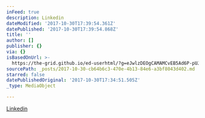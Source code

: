 ```yaml
---
inFeed: true
description: Linkedin
dateModified: '2017-10-30T17:39:54.361Z'
datePublished: '2017-10-30T17:39:54.868Z'
title: ''
author: []
publisher: {}
via: {}
isBasedOnUrl: >-
  https://the-grid.github.io/ed-userhtml/?g=eJwlzDEOgCAMAMCvEB5Ad6P-pUJREKFpG6O_d3C94WaNUticvUyLN3oMKt74q3cqcfGHGesEwA0tD7lCK_2kVHqI44IN004KVYFl5NIoVPUO9e3RJcok6wx_t36stygO
sourcePath: _posts/2017-10-30-cb64b6c3-470e-4b13-84e6-a3bf8043d402.md
starred: false
datePublishedOriginal: '2017-10-30T17:34:51.505Z'
_type: MediaObject

---
```

[Linkedin][0]

[0]: https://platform.linkedin.com/badges/js/profile.js